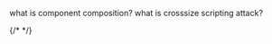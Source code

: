 <!--   REACT ELEMENT
const heading = (
<h1 className="heading">
Hello World
</h1>
);

 JSX (transpiled before it reaches the JS) - by the help of parcel but inside parcel this operation performed by babel.
const jsxHeading = <h1 id="heading">Namaste React using JSX </h1> .
JSX => JSX transpiled to React.createElement => ReactElement(jo kei hai JS OBJECT) => render HTMLElement.
if we have to write attribute in JSX then we have to use CAMELCASE.
how to write image tag inside jsx ?
if we write JSX in single line then it is okay but if we write JSX in multiple line then we have to use bracket. -->



<!-- React Component 
2 type of component :-

1. Class Based Component - OLD  
2. Functional Based Component - NEW
i)Functional Based Component - Just normal javascript function.
ii)Always write functional component vairable starts with capital letter . 

syntax :- const HeadingComponent = ()=>{
    <div>
    /** we can call any javascript inside 
    /**function component
    {heading()},<heading /> ,<heading> </heading>

    <h1>Hello World</h1> 
    </div>
}
-->

what is component composition?
what is crosssize scripting attack?

<!-- 
Let's create a food delivery app 
First we create a  AppLayout inside AppLayout their are many portions 
* Header 
  -Logo
  -Nav Items
*Body
  -Search 
  -Resturant Container
    - Resturant Cards
*Footer
  -copyright
  -address
  -links
-->

 {/* <RestaurantCard  resData = {resObj[0]} />
          <RestaurantCard  resData = {resObj[1]} />
          <RestaurantCard  resData = {resObj[2]} />
          <RestaurantCard  resData = {resObj[3]} />
          <RestaurantCard  resData = {resObj[4]} />
          <RestaurantCard  resData = {resObj[5]} />
          <RestaurantCard  resData = {resObj[6]} />
          <RestaurantCard  resData = {resObj[7]} />
           */}